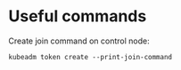 # Useful commands

Create join command on control node:
```
kubeadm token create --print-join-command
```

